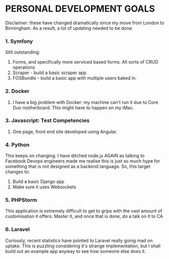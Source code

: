 # PERSONAL DEVELOPMENT GOALS

Disclaimer: these have changed dramatically since my move from London to Birmingham. As a result, a lot of updating needed to be done.

### 1. Symfony ###

Still outstanding:

1. Forms, and specifically more serviced based forms. All sorts of CRUD operations
2. Scraper - build a basic scraper app
3. FOSBundle - build a basic app with multiple users baked in.

### 2. Docker ###

1. I have a big problem with Docker: my machine can't run it due to Core Duo motherboard. This might have to happen on my iMac.

### 3. Javascript: Test Competencies ###

1. One page, front end site developed using Angular.

### 4. Python ###

This keeps on changing. I have ditched node.js AGAIN as talking to Facebook Devops engineers made me realise this is just so much hype for something that is not designed as a backend language. So, this target changes to:

1. Build a basic Django app
2. Make sure it uses Websockets

### 5. PHPStorm ###

This application is extremely difficult to get to grips with the vast amount of customisation it offers. Master it, and once that is done, do a talk on it to CA

### 6. Laravel ###

Curiously, recent statistics have pointed to Laravel really going mad on uptake. This is puzzling considering it's strange implementation, but I shall build out an example app anyway to see how someone else does it.
